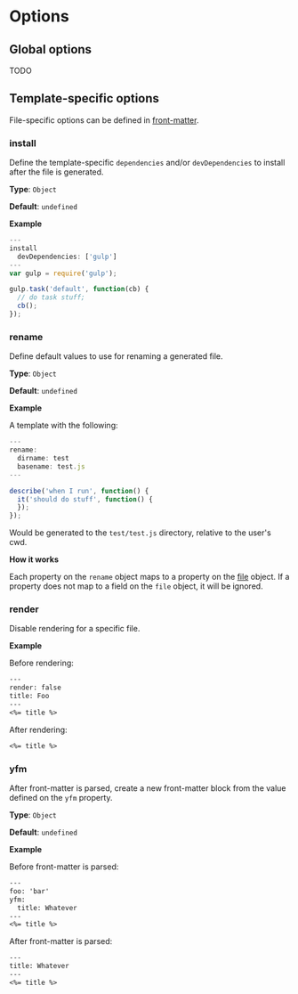 # Options

## Global options

TODO

## Template-specific options

File-specific options can be defined in [front-matter](front-matter.md).

### install

Define the template-specific `dependencies` and/or `devDependencies` to install after the file is generated.

**Type**: `Object`

**Default**: `undefined`

**Example**

```js
---
install
  devDependencies: ['gulp']
---
var gulp = require('gulp');

gulp.task('default', function(cb) {
  // do task stuff;
  cb();
});
```

### rename

Define default values to use for renaming a generated file.

**Type**: `Object`

**Default**: `undefined`

**Example**

A template with the following:

```js
---
rename:
  dirname: test
  basename: test.js
---

describe('when I run', function() {
  it('should do stuff', function() {
  });
});
```

Would be generated to the `test/test.js` directory, relative to the user's cwd.

**How it works**

Each property on the `rename` object maps to a property on the [file](file.md) object. If a property does not map to a field on the `file` object, it will be ignored.

### render

Disable rendering for a specific file.

**Example**

Before rendering:

```handlebars
---
render: false
title: Foo
---
<%= title %>
```

After rendering:

```handlebars
<%= title %>
```

### yfm

After front-matter is parsed, create a new front-matter block from the value defined on the `yfm` property.

**Type**: `Object`

**Default**: `undefined`

**Example**

Before front-matter is parsed:

```handlebars
---
foo: 'bar'
yfm: 
  title: Whatever
---
<%= title %>
```

After front-matter is parsed:

```handlebars
---
title: Whatever
---
<%= title %>
```
